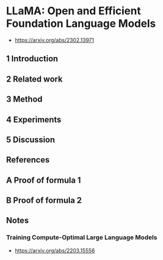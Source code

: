 # LLaMA: Open and Efficient Foundation Language Models

- https://arxiv.org/abs/2302.13971

## 1 Introduction

## 2 Related work

## 3 Method

## 4 Experiments

## 5 Discussion

## References

## A Proof of formula 1

## B Proof of formula 2

## Notes

### Training Compute-Optimal Large Language Models

- https://arxiv.org/abs/2203.15556
